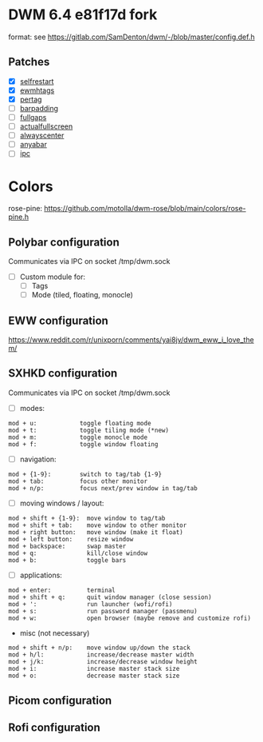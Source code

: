 # DWM 6.4 e81f17d fork

format: see https://gitlab.com/SamDenton/dwm/-/blob/master/config.def.h

## Patches
- [x] [selfrestart](https://dwm.suckless.org/patches/selfrestart/dwm-r1615-selfrestart.diff)
- [x] [ewmhtags](https://dwm.suckless.org/patches/ewmhtags/dwm-ewmhtags-6.2.diff)
- [x] [pertag](https://dwm.suckless.org/patches/pertag/dwm-pertag-20200914-61bb8b2.diff)
- [ ] [barpadding](https://dwm.suckless.org/patches/barpadding/dwm-barpadding-20211020-a786211.diff)
- [ ] [fullgaps](https://dwm.suckless.org/patches/fullgaps/dwm-fullgaps-6.4.diff)
- [ ] [actualfullscreen](https://dwm.suckless.org/patches/actualfullscreen/dwm-actualfullscreen-20211013-cb3f58a.diff)
- [ ] [alwayscenter](https://dwm.suckless.org/patches/alwayscenter/dwm-alwayscenter-20200625-f04cac6.diff)
- [ ] [anyabar](https://dwm.suckless.org/patches/anybar/dwm-anybar-20200810-bb2e722.diff)
- [ ] [ipc](https://dwm.suckless.org/patches/ipc/dwm-ipc-20201106-f04cac6.diff)

# Colors

rose-pine: https://github.com/motolla/dwm-rose/blob/main/colors/rose-pine.h

## Polybar configuration

Communicates via IPC on socket /tmp/dwm.sock

- [ ] Custom module for:
  + [ ] Tags
  + [ ] Mode (tiled, floating, monocle)

## EWW configuration

https://www.reddit.com/r/unixporn/comments/yai8jv/dwm_eww_i_love_them/

## SXHKD configuration

Communicates via IPC on socket /tmp/dwm.sock

- [ ] modes:
```
mod + u:            toggle floating mode
mod + t:            toggle tiling mode (*new)
mod + m:            toggle monocle mode
mod + f:            toggle window floating 
```

- [ ] navigation:
```
mod + {1-9}:        switch to tag/tab {1-9}
mod + tab:          focus other monitor
mod + n/p:          focus next/prev window in tag/tab
```

- [ ] moving windows / layout:
```
mod + shift + {1-9}:  move window to tag/tab
mod + shift + tab:    move window to other monitor
mod + right button:   move window (make it float)
mod + left button:    resize window
mod + backspace:      swap master
mod + q:              kill/close window
mod + b:              toggle bars
```

- [ ] applications:
```
mod + enter:          terminal
mod + shift + q:      quit window manager (close session)
mod + ':              run launcher (wofi/rofi)
mod + s:              run password manager (passmenu)
mod + w:              open browser (maybe remove and customize rofi)
```

+ misc (not necessary)
```
mod + shift + n/p:    move window up/down the stack
mod + h/l:            increase/decrease master width
mod + j/k:            increase/decrease window height
mod + i:              increase master stack size
mod + o:              decrease master stack size
```

## Picom configuration

## Rofi configuration

